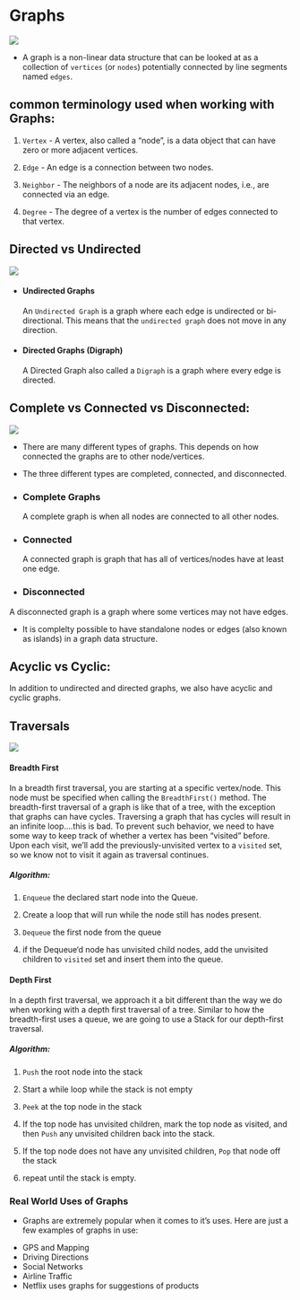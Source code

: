 # Graphs

![](https://codefellows.github.io/common_curriculum/data_structures_and_algorithms/Code_401/class-35/resources/assets/CompleteGraph.PNG)

* A graph is a non-linear data structure that can be looked at as a collection of `vertices` (or `nodes`) potentially connected by line segments named `edges`.

## common terminology used when working with Graphs:

1. `Vertex` - A vertex, also called a “node”, is a data object that can have zero or more adjacent vertices.

2. `Edge` - An edge is a connection between two nodes.

3. `Neighbor` - The neighbors of a node are its adjacent nodes, i.e., are connected via an edge.

4. `Degree` - The degree of a vertex is the number of edges connected to that vertex.

## Directed vs Undirected

![](https://sites.google.com/a/cs.christuniversity.in/discrete-mathematics-lectures/_/rsrc/1409480658489/graphs/directed-and-undirected-graph/dir.png)


* #### Undirected Graphs

  An `Undirected Graph` is a graph where each edge is undirected or bi-directional. This means that the `undirected graph` does not move in any direction.

* #### Directed Graphs (Digraph)

  A Directed Graph also called a `Digraph` is a graph where every edge is directed.

## Complete vs Connected vs Disconnected:

![](https://i0.wp.com/algorithms.tutorialhorizon.com/files/2019/10/Connected-Undirected-Graph-Example.png?resize=967%2C397&ssl=1)

- There are many different types of graphs. This depends on how connected the graphs are to other node/vertices.

- The three different types are completed, connected, and disconnected.

* ### Complete Graphs

  A complete graph is when all nodes are connected to all other nodes.


* ### Connected

  A connected graph is graph that has all of vertices/nodes have at least one edge.


* ### Disconnected

A disconnected graph is a graph where some vertices may not have edges.

- It is complelty possible to have standalone nodes or edges (also known as islands) in a graph data structure.


## Acyclic vs Cyclic:

In addition to undirected and directed graphs, we also have acyclic and cyclic graphs.




## Traversals

![](https://codefellows.github.io/common_curriculum/data_structures_and_algorithms/Code_401/class-35/resources/assets/BreadthFirst.PNG)


#### Breadth First

In a breadth first traversal, you are starting at a specific vertex/node. This node must be specified when calling the `BreadthFirst()` method. The breadth-first traversal of a graph is like that of a tree, with the exception that graphs can have cycles. Traversing a graph that has cycles will result in an infinite loop….this is bad. To prevent such behavior, we need to have some way to keep track of whether a vertex has been “visited” before. Upon each visit, we’ll add the previously-unvisited vertex to a `visited` set, so we know not to visit it again as traversal continues.

##### Algorithm:

1. `Enqueue` the declared start node into the Queue.

2. Create a loop that will run while the node still has nodes present.

3. `Dequeue` the first node from the queue

4. if the Dequeue‘d node has unvisited child nodes, add the unvisited children to `visited` set and insert them into the queue.

#### Depth First

In a depth first traversal, we approach it a bit different than the way we do when working with a depth first traversal of a tree. Similar to how the breadth-first uses a queue, we are going to use a Stack for our depth-first traversal.


##### Algorithm:

1. `Push` the root node into the stack

2. Start a while loop while the stack is not empty

3. `Peek` at the top node in the stack

4. If the top node has unvisited children, mark the top node as visited, and then `Push` any unvisited children back into the stack.

5. If the top node does not have any unvisited children, `Pop` that node off the stack

6. repeat until the stack is empty.

### Real World Uses of Graphs

- Graphs are extremely popular when it comes to it’s uses. Here are just a few examples of graphs in use:

* GPS and Mapping
* Driving Directions
* Social Networks
* Airline Traffic
* Netflix uses graphs for suggestions of products